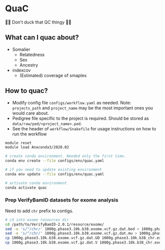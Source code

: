 # QuaC

🦆🦆 Don't duck that QC thingy 🦆🦆

## What can I quac about?

* Somalier
  * Relatedness
  * Sex
  * Ancestry
* indexcov
  * (Estimated) coverage of smaples


## How to quac?

* Modify config file `configs/workflow.yaml` as needed. Note: `projects_path` and `project_name` may be the most
  important ones you would care about.
* Pedigree file specific to the project is required. Should be stored as `data/raw/ped/<project_name>.ped`.
* See the header of `workflow/Snakefile` for usage instructions on how to run the workflow


```sh
module reset
module load Anaconda3/2020.02

# create conda environment. Needed only the first time.
conda env create --file configs/env/quac.yaml

# if you need to update existing environment
conda env update --file configs/env/quac.yaml

# activate conda environment
conda activate quac
```


### Prep VerifyBamID datasets for exome analysis

Need to add `chr` prefix to contigs.

```sh
# cd into exome resources dir
cd /path/to/VerifyBamID-2.0.1/resource/exome/
sed -e 's/^/chr/' 1000g.phase3.10k.b38.exome.vcf.gz.dat.bed > 1000g.phase3.10k.b38_chr.exome.vcf.gz.dat.bed
sed -e 's/^/chr/' 1000g.phase3.10k.b38.exome.vcf.gz.dat.mu > 1000g.phase3.10k.b38_chr.exome.vcf.gz.dat.mu
cp 1000g.phase3.10k.b38.exome.vcf.gz.dat.UD 1000g.phase3.10k.b38_chr.exome.vcf.gz.dat.UD
cp 1000g.phase3.10k.b38.exome.vcf.gz.dat.V 1000g.phase3.10k.b38_chr.exome.vcf.gz.dat.V
```
